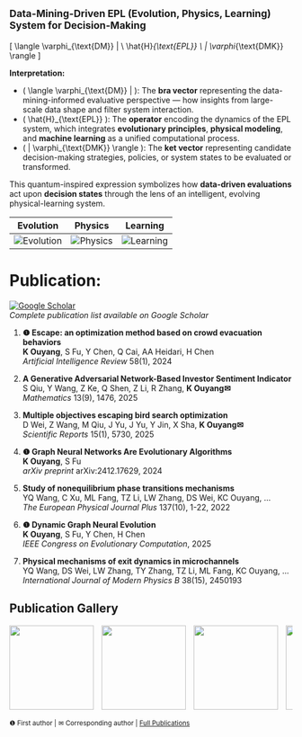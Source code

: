 ## <small>Data-Mining-Driven EPL (Evolution, Physics, Learning) System for Decision-Making</small>

\[
\langle \varphi_{\text{DM}} | \ \hat{H}_{\text{EPL}} \ | \varphi_{\text{DMK}} \rangle
\]

**Interpretation:**

- \( \langle \varphi_{\text{DM}} | \): The **bra vector** representing the data-mining-informed evaluative perspective — how insights from large-scale data shape and filter system interaction.
- \( \hat{H}_{\text{EPL}} \): The **operator** encoding the dynamics of the EPL system, which integrates **evolutionary principles**, **physical modeling**, and **machine learning** as a unified computational process.
- \( | \varphi_{\text{DMK}} \rangle \): The **ket vector** representing candidate decision-making strategies, policies, or system states to be evaluated or transformed.

This quantum-inspired expression symbolizes how **data-driven evaluations** act upon **decision states** through the lens of an intelligent, evolving physical-learning system.


| Evolution | Physics | Learning |
|-----------|---------|----------|
| ![Evolution](https://github.com/user-attachments/assets/cf8114fc-b939-43f9-a3c8-c1042b3c5843) | ![Physics](https://github.com/user-attachments/assets/c1b6f206-1bad-4a5f-b927-ee69c29a3e41) | ![Learning](https://github.com/user-attachments/assets/66ac966a-cfd4-4b86-a0e1-dd90544e3a30) |

# Publication:

[![Google Scholar](https://img.shields.io/badge/Google_Scholar-Profile-blue?style=flat&logo=google-scholar)](https://scholar.google.com/citations?user=mbXU6jIAAAAJ&hl=en)  
*Complete publication list available on Google Scholar*

1. **❶ Escape: an optimization method based on crowd evacuation behaviors**  
   **K Ouyang**, S Fu, Y Chen, Q Cai, AA Heidari, H Chen  
   *Artificial Intelligence Review* 58(1), 2024  

2. **A Generative Adversarial Network-Based Investor Sentiment Indicator**  
   S Qiu, Y Wang, Z Ke, Q Shen, Z Li, R Zhang, **K Ouyang✉**  
   *Mathematics* 13(9), 1476, 2025

3. **Multiple objectives escaping bird search optimization**  
   D Wei, Z Wang, M Qiu, J Yu, J Yu, Y Jin, X Sha, **K Ouyang✉**  
   *Scientific Reports* 15(1), 5730, 2025

4. **❶ Graph Neural Networks Are Evolutionary Algorithms**  
   **K Ouyang**, S Fu  
   *arXiv preprint* arXiv:2412.17629, 2024  

5. **Study of nonequilibrium phase transitions mechanisms**  
   YQ Wang, C Xu, ML Fang, TZ Li, LW Zhang, DS Wei, KC Ouyang, ...  
   *The European Physical Journal Plus* 137(10), 1-22, 2022

6. **❶ Dynamic Graph Neural Evolution**  
   **K Ouyang**, S Fu, Y Chen, H Chen  
   *IEEE Congress on Evolutionary Computation*, 2025

7. **Physical mechanisms of exit dynamics in microchannels**  
   YQ Wang, DS Wei, LW Zhang, TY Zhang, TZ Li, ML Fang, KC Ouyang, ...  
   *International Journal of Modern Physics B* 38(15), 2450193

## Publication Gallery
<div style="overflow-x: auto; white-space: nowrap;">
  <img src="https://github.com/user-attachments/assets/fed7b6c1-7806-471b-a591-863fa509f867" height="150" style="display: inline-block; margin-right: 10px;">
  <img src="https://github.com/user-attachments/assets/bc4c89da-826f-4fa2-a391-7be66fb04e85" height="150" style="display: inline-block; margin-right: 10px;">
  <img src="https://github.com/user-attachments/assets/e8af1c48-fc8a-47c5-8a80-917906c88dce" height="150" style="display: inline-block; margin-right: 10px;">
  <img src="https://github.com/user-attachments/assets/88ef3402-cc5a-423b-928a-fe24f915fa43" height="150" style="display: inline-block; margin-right: 10px;">
  <img src="https://github.com/user-attachments/assets/aacc46e4-b6ba-4c67-9dda-45c74ed895e5" height="150" style="display: inline-block; margin-right: 10px;">
  <img src="https://github.com/user-attachments/assets/791127fe-84c6-4935-8e63-4f3bc4eb76c3" height="150" style="display: inline-block; margin-right: 10px;">
  <img src="https://github.com/user-attachments/assets/14f71135-bc34-4d5e-8640-7a80938634b0" height="150" style="display: inline-block;">
</div>

<sub>❶ First author | ✉ Corresponding author | [Full Publications](https://scholar.google.com/citations?user=mbXU6jIAAAAJ&hl=en)</sub>
